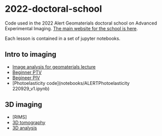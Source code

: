 # 2022-doctoral-school
Code used in the 2022 Alert Geomaterials doctoral school on Advanced Experimental Imaging. [The main website for the school is here](https://alertgeomaterials.eu/presentations-of-the-alert-doctoral-school-2022/).

Each lesson is contained in a set of jupyter notebooks.

## Intro to imaging
- [Image analysis for geomaterials lecture](notebooks/Image_analysis_for_geomaterials.ipynb)
- [Beginner PTV](notebooks/Beginner_PTV.ipynb)
- [Begineer PIV](notebooks/Beginner_PIV.ipynb)
- [Photoelasticity code](notebooks/ALERTPhotoelasticity 220929_v1.ipynb)

## 3D imaging
- [RIMS] 
- [3D tomography](notebooks/3D_tomography.ipynb)
- [3D analysis](notebooks/3D_analysis.ipynb)
